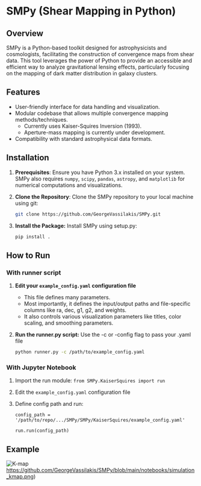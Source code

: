 # SMPy (Shear Mapping in Python)

## Overview
SMPy is a Python-based toolkit designed for astrophysicists and cosmologists, facilitating the construction of convergence maps from shear data. This tool leverages the power of Python to provide an accessible and efficient way to analyze gravitational lensing effects, particularly focusing on the mapping of dark matter distribution in galaxy clusters.

## Features
- User-friendly interface for data handling and visualization.
- Modular codebase that allows multiple convergence mapping methods/techniques.
   - Currently uses Kaiser-Squires Inversion (1993).
   - Aperture-mass mapping is currently under development.
- Compatibility with standard astrophysical data formats.

## Installation

1. **Prerequisites**: Ensure you have Python 3.x installed on your system. SMPy also requires `numpy`, `scipy`, `pandas`, `astropy`, and `matplotlib` for numerical computations and visualizations.

2. **Clone the Repository**: Clone the SMPy repository to your local machine using git:

   ```bash
   git clone https://github.com/GeorgeVassilakis/SMPy.git

3. **Install the Package:** Install SMPy using setup.py:

   ```bash
   pip install .

## How to Run
### With runner script
1. **Edit your `example_config.yaml` configuration file**
   - This file defines many parameters.
   - Most importantly, it defines the input/output paths and file-specific columns like ra, dec, g1, g2, and weights.
   - It also controls various visualization parameters like titles, color scaling, and smoothing parameters.

2. **Run the runner.py script:** Use the -c or -config flag to pass your .yaml file
   
   ```bash
   python runner.py -c /path/to/example_config.yaml

### With Jupyter Notebook
1. Import the run module:
`from SMPy.KaiserSquires import run`

2. Edit the `example_config.yaml` configuration file
  
3. Define config path and run:

   `config_path = '/path/to/repo/.../SMPy/SMPy/KaiserSquires/example_config.yaml'`

   `run.run(config_path)`

## Example
![K-map](https://github.com/GeorgeVassilakis/SMPy/blob/main/notebooks/simulation_kmap.png)https://github.com/GeorgeVassilakis/SMPy/blob/main/notebooks/simulation_kmap.png)
